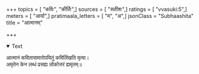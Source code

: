 +++
topics = [ "कविः", "कीर्तिः",]
sources = [ "सतीशः",]
ratings = [ "vvasuki:5",]
meters = [ "आर्या",]
pratimaala_letters = [ "म", "अ",]
jsonClass = "Subhaashita"
title = "आत्मानम्"

+++

<details open><summary>Text</summary>

आत्मानं कवितायामारोपयितुं कविर्लिखति मृत्वा।  
अमृतेन केन लब्धं प्रसह्य लोकोत्तरं ह्यमृतम्॥
</details>
